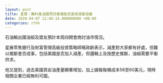 ```yaml
---
layout: post
title: 星展：難料產油國周四會議能否達成減產協議
date: 2020-04-07 12:48:14.000000000 +08:00
categories: rthk
---
```


石油輸出國油組及盟友預計本周四開會商討油市情況。

星展零售銀行及財富管理高級投資策略師楊政齡表示，減產對大家都有好處，但難以推斷會否成事，包括美國是否加入減產，但邏輯上及按歷史推斷，油組需要平衡供求。

他又提到，過去美國頁岩油產量顯著增加，加上據報每桶成本58至60美元，現時相關企業已經無利可圖。
